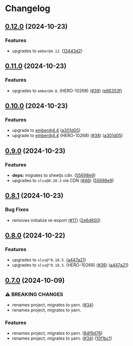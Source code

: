 # Changelog

## [0.12.0](https://github.com/linc-technologies/ember-spreadsheet-export/compare/ember-spreadsheet-export-v0.11.0...ember-spreadsheet-export-v0.12.0) (2024-10-23)


### Features

* upgrades to `ember@4.12`. ([13443d2](https://github.com/linc-technologies/ember-spreadsheet-export/commit/13443d22a0e3b282024f2fe0734c3d229f3d057e))

## [0.11.0](https://github.com/linc-technologies/ember-spreadsheet-export/compare/ember-spreadsheet-export-v0.10.0...ember-spreadsheet-export-v0.11.0) (2024-10-23)


### Features

* upgrades to `ember@4.8`. (HERO-10268) ([#39](https://github.com/linc-technologies/ember-spreadsheet-export/issues/39)) ([e96353f](https://github.com/linc-technologies/ember-spreadsheet-export/commit/e96353fdce63c3168efc41e87049795d0ebbb999))

## [0.10.0](https://github.com/linc-technologies/ember-spreadsheet-export/compare/ember-spreadsheet-export-v0.9.0...ember-spreadsheet-export-v0.10.0) (2024-10-23)


### Features

* upgrade to ember@4.4 ([a301d05](https://github.com/linc-technologies/ember-spreadsheet-export/commit/a301d05fc06abcbaa98ef07551ccadcb09e92aaa))
* upgrade to ember@4.4 (HERO-10268) ([#38](https://github.com/linc-technologies/ember-spreadsheet-export/issues/38)) ([a301d05](https://github.com/linc-technologies/ember-spreadsheet-export/commit/a301d05fc06abcbaa98ef07551ccadcb09e92aaa))

## [0.9.0](https://github.com/linc-technologies/ember-spreadsheet-export/compare/ember-spreadsheet-export-v0.8.1...ember-spreadsheet-export-v0.9.0) (2024-10-23)


### Features

* **deps:** migrates to sheetjs cdn. ([55698e9](https://github.com/linc-technologies/ember-spreadsheet-export/commit/55698e9530b3ec690ffb888e8a94ca8a327e22e0))
* upgrades to `xlsx@0.20.3` via CDN ([#46](https://github.com/linc-technologies/ember-spreadsheet-export/issues/46)) ([55698e9](https://github.com/linc-technologies/ember-spreadsheet-export/commit/55698e9530b3ec690ffb888e8a94ca8a327e22e0))

## [0.8.1](https://github.com/linc-technologies/ember-spreadsheet-export/compare/ember-spreadsheet-export-v0.8.0...ember-spreadsheet-export-v0.8.1) (2024-10-23)


### Bug Fixes

* removes initialize re-export ([#17](https://github.com/linc-technologies/ember-spreadsheet-export/issues/17)) ([2e6d650](https://github.com/linc-technologies/ember-spreadsheet-export/commit/2e6d650b9d062b1a10c48702d2cf009f58a41869))

## [0.8.0](https://github.com/linc-technologies/ember-spreadsheet-export/compare/ember-spreadsheet-export-v0.7.0...ember-spreadsheet-export-v0.8.0) (2024-10-22)


### Features

* upgrades to `xlsx@^0.18.5`. ([a447a21](https://github.com/linc-technologies/ember-spreadsheet-export/commit/a447a2134077e14c7498971cd25f969fc5b45875))
* upgrades to `xlsx@^0.18.5`. (HERO-10268) ([#36](https://github.com/linc-technologies/ember-spreadsheet-export/issues/36)) ([a447a21](https://github.com/linc-technologies/ember-spreadsheet-export/commit/a447a2134077e14c7498971cd25f969fc5b45875))

## [0.7.0](https://github.com/linc-technologies/ember-spreadsheet-export/compare/ember-spreadsheet-export-v0.6.0...ember-spreadsheet-export-v0.7.0) (2024-10-09)


### ⚠ BREAKING CHANGES

* renames project, migrates to yarn. ([#34](https://github.com/linc-technologies/ember-spreadsheet-export/issues/34))
* renames project, migrates to yarn.

### Features

* renames project, migrates to yarn. ([84f9d76](https://github.com/linc-technologies/ember-spreadsheet-export/commit/84f9d76a2efb821f24951ad1adce53e6bf0a794e))
* renames project, migrates to yarn. ([#34](https://github.com/linc-technologies/ember-spreadsheet-export/issues/34)) ([10f1bc1](https://github.com/linc-technologies/ember-spreadsheet-export/commit/10f1bc18fa058d1138ca95e49edd7279a9af1567))
